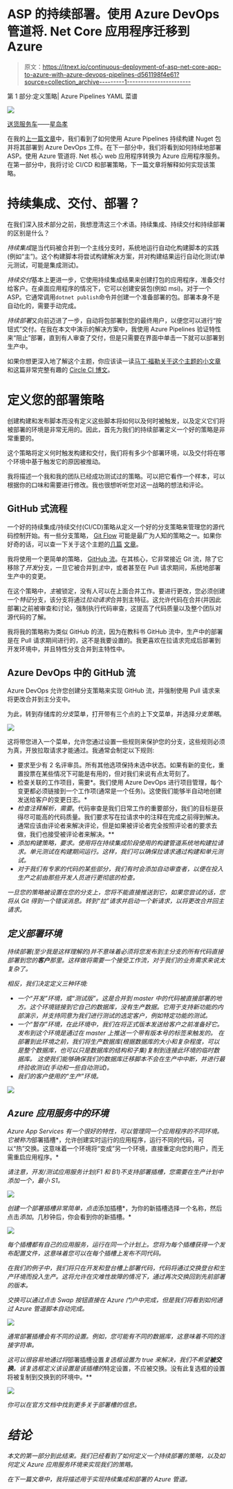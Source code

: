 # ASP 的持续部署。使用 Azure DevOps 管道将. Net Core 应用程序迁移到 Azure

> 原文：<https://itnext.io/continuous-deployment-of-asp-net-core-app-to-azure-with-azure-devops-pipelines-d561198f4e61?source=collection_archive---------1----------------------->

第 1 部分:定义策略| Azure Pipelines YAML 菜谱

![](img/e26d2ac74ddbee39a2bb58b9bd0cd1c7.png)

[送货服务车](https://www.flickr.com/photos/htakashi/16277420261)——[星岛孝](https://www.flickr.com/photos/htakashi/)

在我的[上一篇文章](/azure-devops-yaml-pipeline-recipes-578b5eda3e76)中，我们看到了如何使用 Azure Pipelines 持续构建 Nuget 包并将其部署到 Azure DevOps 工件。在下一部分中，我们将看到如何持续地部署 ASP。使用 Azure 管道将. Net 核心 web 应用程序转换为 Azure 应用程序服务。在第一部分中，我将讨论 CI/CD 和部署策略，下一篇文章将解释如何实现该策略。

# 持续集成、交付、部署？

在我们深入技术部分之前，我想澄清这三个术语。持续集成、持续交付和持续部署的区别是什么？

*持续集成*是当代码被合并到一个主线分支时，系统地运行自动化构建脚本的实践(例如“主”)。这个构建脚本将尝试构建解决方案，并对构建结果运行自动化测试(单元测试，可能是集成测试)。

*持续交付*基本上更进一步，它使用持续集成结果来创建打包的应用程序，准备交付给客户。在桌面应用程序的情况下，它可以创建安装包(例如 msi)。对于一个 ASP。它通常调用`dotnet publish`命令并创建一个准备部署的包。部署本身不是自动化的，需要手动完成。

*持续部署*又向前迈进了一步，自动将包部署到您的最终用户，以便您可以进行“按钮式”交付。在我在本文中演示的解决方案中，我使用 Azure Pipelines 验证特性来“阻止”部署，直到有人审查了交付，但是只需要在界面中单击一下就可以部署到生产中。

如果你想更深入地了解这个主题，你应该读一读[马丁·福勒关于这个主题的小文章](https://martinfowler.com/bliki/ContinuousDelivery.html)和这篇非常完整有趣的 [Circle CI 博文](https://circleci.com/blog/a-brief-history-of-devops-part-iv-continuous-delivery-and-continuous-deployment/?gclid=CjwKCAiAnfjyBRBxEiwA-EECLO6MyEgcKIfOpkcf8cqvv1yE8HUzA9rwtnQHRvjwew-3bDER_zHg5hoCT7MQAvD_BwE)。

# 定义您的部署策略

创建构建和发布脚本而没有定义这些脚本将如何以及何时被触发，以及定义它们将被部署的环境是非常无用的。因此，首先为我们的持续部署定义一个好的策略是非常重要的。

这个策略将定义何时触发构建和交付，我们将有多少个部署环境，以及交付将在哪个环境中基于触发它的原因被推动。

我将描述一个我和我的团队已经成功测试过的策略。可以把它看作一个样本，可以根据你的口味和需要进行修改。我也很想听听您对这一战略的想法和评论。

## GitHub 式流程

一个好的持续集成/持续交付(CI/CD)策略从定义一个好的分支策略来管理您的源代码控制开始。有一些分支策略， [Git Flow](https://nvie.com/posts/a-successful-git-branching-model/) 可能是最广为人知的策略之一。如果你好奇的话，可以查一下关于这个主题的[几篇](https://www.creativebloq.com/web-design/choose-right-git-branching-strategy-121518344) [文章](https://docs.microsoft.com/en-us/azure/devops/repos/git/git-branching-guidance?view=azure-devops)。

我将使用一个更简单的策略， [GitHub 流](https://guides.github.com/introduction/flow/)。在其核心，它非常接近 Git 流，除了它移除了*开发*分支，一旦它被合并到*主*中，或者甚至在 Pull 请求期间，系统地部署生产中的变更。

在这个策略中，*主*被锁定，没有人可以在上面合并工作。要进行更改，您必须创建一个*特征*分支，该分支将通过*拉动请求*合并到主特征。这允许代码在合并(并因此部署)之前被审查和讨论，强制执行代码审查，这提高了代码质量以及整个团队对源代码的了解。

我将我的策略称为类似 GitHub 的流，因为在教科书 GitHub 流中，生产中的部署是在 Pull 请求期间进行的，这不是我要设置的。我更喜欢在拉请求完成后部署到开发环境中，并且特性分支合并到主特性中。

## Azure DevOps 中的 GitHub 流

Azure DevOps 允许您创建分支策略来实现 GitHub 流，并强制使用 Pull 请求来将更改合并到主分支中。

为此，转到存储库的*分支*菜单，打开带有三个点的上下文菜单，并选择*分支策略*。

![](img/f111ebe6be87d94504a83d03ef91ac95.png)

这将带您进入一个菜单，允许您通过设置一些规则来保护您的分支，这些规则必须为真，开放拉取请求才能通过。我通常会制定以下规则:

*   要求至少有 2 名评审员。所有其他选项保持未选中状态。如果有新的变化，重置投票在某些情况下可能是有用的，但对我们来说有点太苛刻了。
*   检查关联的工作项目，需要*。我们使用 Azure DevOps 进行项目管理，每个变更都必须链接到一个工作项(通常是一个任务)。这使我们能够半自动地创建发送给客户的变更日志。*
*   *检查注释解析，需要*。代码审查是我们日常工作的重要部分，我们的目标是获得尽可能高的代码质量。我们要求写在拉请求中的注释在完成之前得到解决。通常应该由评论者来解决评论，但是如果被评论者完全按照评论者的要求去做，我们也接受被评论者来解决。**
*   *添加构建策略，*要求*。使用将在持续集成阶段使用的构建管道系统地构建拉请求。单元测试在构建期间运行。这样，我们可以确保拉请求通过构建和单元测试。*
*   *对于我们有专家的代码的某些部分，我们有时会添加自动审查者，以便在投入生产之前由那些开发人员进行更彻底的检查。*

*一旦您的策略被设置在您的分支上，您将不能直接推送到它，如果您尝试的话，您将从 Git 得到一个错误消息。转到“拉”请求并启动一个新请求，以将更改合并回主请求。*

## *定义部署环境*

*持续部署(至少我是这样理解的)并不意味着必须将您发布到主分支的所有代码直接部署到您的**客户**那里。这样做将需要一个接受工作流，对于我们的业务需求来说太复杂了。*

*相反，我们决定定义三种环境:*

*   *一个“开发”环境，或“测试版”。这是合并到 master 中的代码被直接部署的地方。这个环境链接到它自己的数据库，没有生产数据。它用于支持新功能的内部演示，并支持同意为我们进行测试的选定客户，例如特定功能的测试。*
*   *一个“暂存”环境，在此环境中，我们在将正式版本发送给客户之前准备好它。发布到这个环境是通过在 master 上推送一个带有版本号的标签来触发的。
    在部署到此环境之前，我们将生产数据库(根据数据库的大小和复杂程度，可以是整个数据库，也可以只是数据库的结构和子集)复制到连接此环境的临时数据库。
    这使我们能够确保我们的数据库迁移脚本不会在生产中中断，并进行最终验收测试(手动和一些自动测试)。*
*   *我们的客户使用的“生产”环境。*

*![](img/f1ea567b23d66c392a4f260f6e5dc57b.png)*

## *Azure 应用服务中的环境*

*Azure App Services 有一个很好的特性，可以管理同一个应用程序的不同环境。它被称为*部署插槽*，允许创建实时运行的应用程序，运行不同的代码，可以“热”交换。这意味着一个环境将“变成”另一个环境，直接重定向您的用户，而无需重启应用程序。*

*请注意，开发/测试应用服务计划(F1 和 B1)不支持部署插槽，您需要在生产计划中添加一个，最小 S1。*

*![](img/f1442741821d2ed708c0332a0d0d5fa2.png)*

*创建一个部署插槽非常简单，点击*添加插槽*，为你的新插槽选择一个名称，然后点击*添加*。几秒钟后，你会看到你的新插槽。*

*![](img/1282e20ddfec797a3cd93a816a14e8c1.png)*

*每个插槽都有自己的应用服务，运行在同一个计划上。您将为每个插槽获得一个发布配置文件，这意味着您可以在每个插槽上发布不同代码。*

*在我们的例子中，我们将只在开发和登台槽上部署代码，代码将通过交换登台和生产环境而投入生产。这将允许在灾难性故障的情况下，通过再次交换回到先前部署的版本。*

*交换可以通过点击 *Swap* 按钮直接在 Azure 门户中完成，但是我们将看到如何通过 Azure 管道脚本自动完成。*

*![](img/aae529892a773cca77af597fa256b80d.png)*

*通常部署插槽会有不同的设置。例如，您可能有不同的数据库，这意味着不同的连接字符串。*

*这可以很容易地通过将*部署插槽设置*复选框设置为 true 来解决，我们不希望**被交换**。该复选框定义该设置是该插槽的*特定设置，不应被交换。没有此复选框的设置将被复制到交换到的环境中。**

*![](img/36a17df6381a98ffdfc4710199e4cfba.png)*

*你可以在官方文档中找到更多关于部署槽的信息。*

# *结论*

*本文的第一部分到此结束。我们已经看到了如何定义一个持续部署的策略，以及如何定义 Azure 应用服务环境来实现我们的策略。*

*在下一篇文章中，我将描述用于实现持续集成和部署的 Azure 管道。*